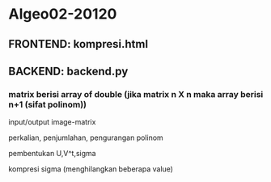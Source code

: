 # Algeo02-20120

## FRONTEND: kompresi.html

## BACKEND: backend.py

### matrix berisi array of double (jika matrix n X n maka array berisi n+1 (sifat polinom))

input/output image-matrix

perkalian, penjumlahan, pengurangan polinom

pembentukan U,V^t,sigma

kompresi sigma (menghilangkan beberapa value)
